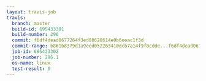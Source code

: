 ```yaml
---
layout: travis-job
travis:
  branch: master
  build-id: 695433301
  build-number: 296
  commit: f6df4dead0677264f3ed88628614e0b6eeac1f3d
  commit-range: b861b8379d1a9eed052263410dcb7a14f9f8cdde...f6df4dead0677264f3ed88628614e0b6eeac1f3d
  job-id: 695433302
  job-number: 296.1
  os-name: linux
  test-result: 0
---
```

